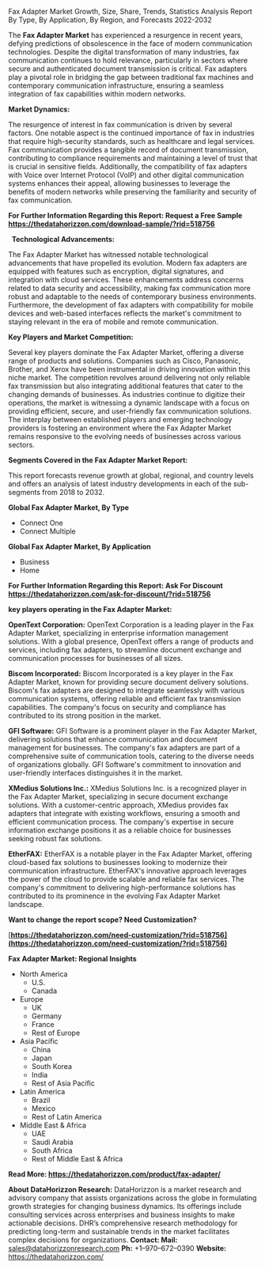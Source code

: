 ﻿Fax Adapter Market Growth, Size, Share, Trends, Statistics Analysis Report By Type, By Application, By Region, and Forecasts 2022-2032

The **Fax Adapter Market** has experienced a resurgence in recent years, defying predictions of obsolescence in the face of modern communication technologies. Despite the digital transformation of many industries, fax communication continues to hold relevance, particularly in sectors where secure and authenticated document transmission is critical. Fax adapters play a pivotal role in bridging the gap between traditional fax machines and contemporary communication infrastructure, ensuring a seamless integration of fax capabilities within modern networks.

**Market Dynamics:**

The resurgence of interest in fax communication is driven by several factors. One notable aspect is the continued importance of fax in industries that require high-security standards, such as healthcare and legal services. Fax communication provides a tangible record of document transmission, contributing to compliance requirements and maintaining a level of trust that is crucial in sensitive fields. Additionally, the compatibility of fax adapters with Voice over Internet Protocol (VoIP) and other digital communication systems enhances their appeal, allowing businesses to leverage the benefits of modern networks while preserving the familiarity and security of fax communication.

**For Further Information Regarding this Report: Request a Free Sample <https://thedatahorizzon.com/download-sample/?rid=518756>** 

` `**Technological Advancements:**

The Fax Adapter Market has witnessed notable technological advancements that have propelled its evolution. Modern fax adapters are equipped with features such as encryption, digital signatures, and integration with cloud services. These enhancements address concerns related to data security and accessibility, making fax communication more robust and adaptable to the needs of contemporary business environments. Furthermore, the development of fax adapters with compatibility for mobile devices and web-based interfaces reflects the market's commitment to staying relevant in the era of mobile and remote communication.

**Key Players and Market Competition:**

Several key players dominate the Fax Adapter Market, offering a diverse range of products and solutions. Companies such as Cisco, Panasonic, Brother, and Xerox have been instrumental in driving innovation within this niche market. The competition revolves around delivering not only reliable fax transmission but also integrating additional features that cater to the changing demands of businesses. As industries continue to digitize their operations, the market is witnessing a dynamic landscape with a focus on providing efficient, secure, and user-friendly fax communication solutions. The interplay between established players and emerging technology providers is fostering an environment where the Fax Adapter Market remains responsive to the evolving needs of businesses across various sectors.

**Segments Covered in the Fax Adapter Market Report:**

This report forecasts revenue growth at global, regional, and country levels and offers an analysis of latest industry developments in each of the sub-segments from 2018 to 2032.

**Global Fax Adapter Market, By Type**

- Connect One
- Connect Multiple

**Global Fax Adapter Market, By Application**

- Business
- Home

**For Further Information Regarding this Report: Ask For Discount <https://thedatahorizzon.com/ask-for-discount/?rid=518756>** 

**key players operating in the Fax Adapter Market:**

**OpenText Corporation:** OpenText Corporation is a leading player in the Fax Adapter Market, specializing in enterprise information management solutions. With a global presence, OpenText offers a range of products and services, including fax adapters, to streamline document exchange and communication processes for businesses of all sizes.

**Biscom Incorporated:** Biscom Incorporated is a key player in the Fax Adapter Market, known for providing secure document delivery solutions. Biscom's fax adapters are designed to integrate seamlessly with various communication systems, offering reliable and efficient fax transmission capabilities. The company's focus on security and compliance has contributed to its strong position in the market.

**GFI Software:** GFI Software is a prominent player in the Fax Adapter Market, delivering solutions that enhance communication and document management for businesses. The company's fax adapters are part of a comprehensive suite of communication tools, catering to the diverse needs of organizations globally. GFI Software's commitment to innovation and user-friendly interfaces distinguishes it in the market.

**XMedius Solutions Inc.:** XMedius Solutions Inc. is a recognized player in the Fax Adapter Market, specializing in secure document exchange solutions. With a customer-centric approach, XMedius provides fax adapters that integrate with existing workflows, ensuring a smooth and efficient communication process. The company's expertise in secure information exchange positions it as a reliable choice for businesses seeking robust fax solutions.

**EtherFAX:** EtherFAX is a notable player in the Fax Adapter Market, offering cloud-based fax solutions to businesses looking to modernize their communication infrastructure. EtherFAX's innovative approach leverages the power of the cloud to provide scalable and reliable fax services. The company's commitment to delivering high-performance solutions has contributed to its prominence in the evolving Fax Adapter Market landscape.

**Want to change the report scope? Need Customization?**

[**https://thedatahorizzon.com/need-customization/?rid=518756](https://thedatahorizzon.com/need-customization/?rid=518756)** 

**Fax Adapter Market: Regional Insights**

- North America
  - U.S.
  - Canada
- Europe
  - UK
  - Germany
  - France
  - Rest of Europe
- Asia Pacific
  - China
  - Japan
  - South Korea
  - India
  - Rest of Asia Pacific
- Latin America
  - Brazil
  - Mexico
  - Rest of Latin America
- Middle East & Africa
  - UAE
  - Saudi Arabia
  - South Africa
  - Rest of Middle East & Africa

**Read More: <https://thedatahorizzon.com/product/fax-adapter/>** 

**About DataHorizzon Research:**DataHorizzon is a market research and advisory company that assists organizations across the globe in formulating growth strategies for changing business dynamics. Its offerings include consulting services across enterprises and business insights to make actionable decisions. DHR’s comprehensive research methodology for predicting long-term and sustainable trends in the market facilitates complex decisions for organizations.**Contact:Mail:** <sales@datahorizzonresearch.com> **Ph:** +1–970–672–0390**Website:** <https://thedatahorizzon.com/> 

